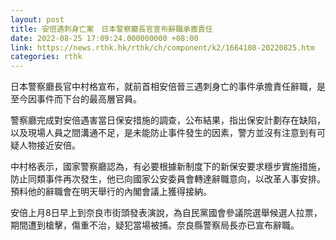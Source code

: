 ```yaml
---
layout: post
title: 安倍遇刺身亡案　日本警察廳長官宣布辭職承擔責任
date: 2022-08-25 17:09:24.000000000 +08:00
link: https://news.rthk.hk/rthk/ch/component/k2/1664108-20220825.htm
categories: rthk
---
```


日本警察廳長官中村格宣布，就前首相安倍晉三遇刺身亡的事件承擔責任辭職，是至今因事件而下台的最高層官員。

警察廳完成對安倍遇害當日保安措施的調查，公布結果，指出保安計劃存在缺陷，以及現場人員之間溝通不足，是未能防止事件發生的因素，警方並沒有注意到有可疑人物接近安倍。

中村格表示，國家警察廳認為，有必要根據新制度下的新保安要求穩步實施措施，防止同類事件再次發生，他已向國家公安委員會轉達辭職意向，以改革人事安排。預料他的辭職會在明天舉行的內閣會議上獲得接納。

安倍上月8日早上到奈良市街頭發表演說，為自民黨國會參議院選舉候選人拉票，期間遭到槍擊，傷重不治，疑犯當場被捕。奈良縣警察局長亦已宣布辭職。
